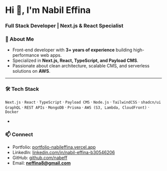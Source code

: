 <h1 align="left">Hi 👋, I'm Nabil Effina</h1>
<h3 align="left">Full Stack Developer | Next.js & React Specialist</h3>



### 🚀 About Me
- Front-end developer with **3+ years of experience** building high-performance web apps.  
- Specialized in **Next.js, React, TypeScript, and Payload CMS**.  
- Passionate about clean architecture, scalable CMS, and serverless solutions on **AWS**.  

---

### 🛠️ Tech Stack
`Next.js` · `React` · `TypeScript` · `Payload CMS` · `Node.js` · `TailwindCSS` · `shadcn/ui`  
`GraphQL` · `REST APIs` · `MongoDB` · `Prisma` · `AWS (S3, Lambda, CloudFront)` · `Docker`

-

### 📫 Connect
- Portfolio: [portfolio-nabileffina.vercel.app](https://portfolio-nabileffina.vercel.app/)  
- LinkedIn: [linkedin.com/in/nabil-effina-b30546206](https://www.linkedin.com/in/nabil-effina-b30546206)  
- GitHub: [github.com/nabeff](https://github.com/nabeff)  
- Email: **neffina8@gmail.com**



